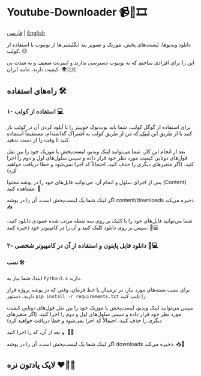 # Youtube-Downloader 📹🎵🎞️

[فارسی](https://github.com/M-Mashreghi/youtube-downloader/blob/main/README_Persian.md) | [English](https://github.com/M-Mashreghi/youtube-downloader/blob/main/README.md)


دانلود ویدیوها، لیست‌های پخش، موزیک و تصویر بند انگلیسی‌ها از یوتیوب با استفاده از کولب. 😉

این را برای افرادی ساختم که به یوتیوب دسترسی ندارند و اینترنت ضعیف و به شدت بی کیفیت دارند، مانند ایران. 🌍🇮🇷


## راه‌های استفاده 🛠️

### ۱- استفاده از کولب  💻
برای استفاده از گوگل کولب، شما باید نوت‌بوک جوپیتر را با آپلود کردن آن در کولب باز کنید یا از طریق این <a href="https://colab.research.google.com/drive/1dconIRkgfD5byt2d_hXEqvbl7dghCmqZ?usp=sharing">
لینک
</a> که من از طریق کولب به اشتراک گذاشته‌ام، مستقیماً استفاده کنید تا وقت را از دست ندهید.

بعد از انجام این کار، شما می‌توانید لینک ویدیو، لیست‌پخش یا موزیک خود را بین نقل قول‌های دوتایی کیفیت مورد نظر خود قرار داده و سپس سلول‌های اول و دوم را اجرا کنید. (اگر متغیرهای دیگری را حذف کنید، احتمالاً کد اجرا نمی‌شود و خطا دریافت خواهید کرد)

پس از اجرای سلول و اتمام آن، می‌توانید فایل‌های خود را در پوشه محتوا (Content) مشاهده کنید. 📂

اگر لینک شما یک لیست‌پخش است، آن را در پوشه content/downloads ذخیره می‌کند. 📥

شما می‌توانید فایل‌های خود را با کلیک بر روی سه نقطه مرتب شده عمودی دانلود کنید، سپس بر روی دانلود کلیک کنید و آن را در کامپیوتر خود ذخیره کنید. 💾💻

### ۲- دانلود فایل پایتون و استفاده از آن در کامپیوتر شخصی  💽💻


#### نصب  🛠️

ابتدا، شما نیاز به ```Python3.x``` دارید.


برای نصب بسته‌های مورد نیاز، در ترمینال یا خط فرمان، وقتی که در پوشه پروژه قرار دارید، دستور ```pip install -r requirements.txt``` را تایپ کنید.

سپس می‌توانید لینک ویدیو، لیست‌پخش یا موزیک خود را بین نقل قول‌های دوتایی کیفیت مورد نظر خود قرار داده و سپس سلول‌های اول و دوم را اجرا کنید. (اگر متغیرهای دیگری را حذف کنید، احتمالاً کد اجرا نمی‌شود و خطا دریافت خواهید کرد)

و بعد از آن، کد را اجرا کنید. 🏃‍♂️

اگر لینک شما یک لیست‌پخش است، آن را در پوشه downloads ذخیره می‌کند. 📥📂

## لایک یادتون نره ❤️🌟😉
